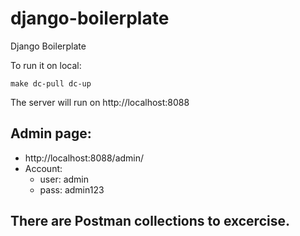 # django-boilerplate
Django Boilerplate


To run it on local:
```
make dc-pull dc-up
```

The server will run on http://localhost:8088

## Admin page:
- http://localhost:8088/admin/
- Account:
  - user: admin
  - pass: admin123 

## There are Postman collections to excercise.

